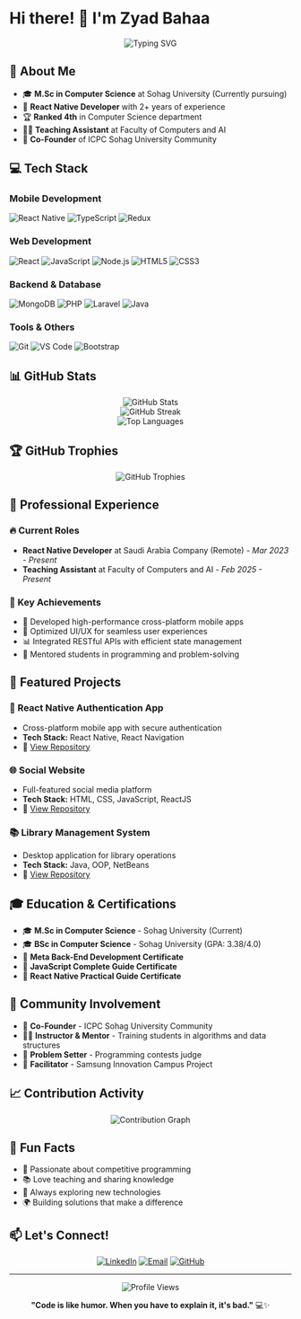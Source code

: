 # Hi there! 👋 I'm Zyad Bahaa

<div align="center">
  <img src="https://readme-typing-svg.herokuapp.com?font=Fira+Code&pause=1000&color=2196F3&center=true&vCenter=true&width=435&lines=React+Native+Developer;Computer+Science+Graduate;Problem+Solving+Enthusiast;Always+Learning+New+Things!" alt="Typing SVG" />
</div>

## 🚀 About Me

- 🎓 **M.Sc in Computer Science** at Sohag University (Currently pursuing)
- 📱 **React Native Developer** with 2+ years of experience
- 🏆 **Ranked 4th** in Computer Science department
- 👨‍🏫 **Teaching Assistant** at Faculty of Computers and AI
- 🌟 **Co-Founder** of ICPC Sohag University Community

## 💻 Tech Stack

### Mobile Development
![React Native](https://img.shields.io/badge/React_Native-20232A?style=for-the-badge&logo=react&logoColor=61DAFB)
![TypeScript](https://img.shields.io/badge/TypeScript-007ACC?style=for-the-badge&logo=typescript&logoColor=white)
![Redux](https://img.shields.io/badge/Redux-593D88?style=for-the-badge&logo=redux&logoColor=white)

### Web Development
![React](https://img.shields.io/badge/React-20232A?style=for-the-badge&logo=react&logoColor=61DAFB)
![JavaScript](https://img.shields.io/badge/JavaScript-F7DF1E?style=for-the-badge&logo=javascript&logoColor=black)
![Node.js](https://img.shields.io/badge/Node.js-43853D?style=for-the-badge&logo=node.js&logoColor=white)
![HTML5](https://img.shields.io/badge/HTML5-E34F26?style=for-the-badge&logo=html5&logoColor=white)
![CSS3](https://img.shields.io/badge/CSS3-1572B6?style=for-the-badge&logo=css3&logoColor=white)

### Backend & Database
![MongoDB](https://img.shields.io/badge/MongoDB-4EA94B?style=for-the-badge&logo=mongodb&logoColor=white)
![PHP](https://img.shields.io/badge/PHP-777BB4?style=for-the-badge&logo=php&logoColor=white)
![Laravel](https://img.shields.io/badge/Laravel-FF2D20?style=for-the-badge&logo=laravel&logoColor=white)
![Java](https://img.shields.io/badge/Java-ED8B00?style=for-the-badge&logo=java&logoColor=white)

### Tools & Others
![Git](https://img.shields.io/badge/Git-F05032?style=for-the-badge&logo=git&logoColor=white)
![VS Code](https://img.shields.io/badge/VS_Code-007ACC?style=for-the-badge&logo=visual-studio-code&logoColor=white)
![Bootstrap](https://img.shields.io/badge/Bootstrap-563D7C?style=for-the-badge&logo=bootstrap&logoColor=white)

## 📊 GitHub Stats

<div align="center">
  <img src="https://github-readme-stats.vercel.app/api?username=ZyadBahaa21&show_icons=true&theme=tokyonight&hide_border=true&count_private=true" alt="GitHub Stats" />
</div>

<div align="center">
  <img src="https://github-readme-streak-stats.herokuapp.com/?user=ZyadBahaa21&theme=tokyonight&hide_border=true" alt="GitHub Streak" />
</div>

<div align="center">
  <img src="https://github-readme-stats.vercel.app/api/top-langs/?username=ZyadBahaa21&layout=compact&theme=tokyonight&hide_border=true" alt="Top Languages" />
</div>

## 🏆 GitHub Trophies
<div align="center">
  <img src="https://github-profile-trophy.vercel.app/?username=ZyadBahaa21&theme=tokyonight&no-frame=true&no-bg=false&margin-w=4" alt="GitHub Trophies" />
</div>

## 💼 Professional Experience

### 🔥 Current Roles
- **React Native Developer** at Saudi Arabia Company (Remote) - *Mar 2023 - Present*
- **Teaching Assistant** at Faculty of Computers and AI - *Feb 2025 - Present*

### 🎯 Key Achievements
- 📱 Developed high-performance cross-platform mobile apps
- 🔧 Optimized UI/UX for seamless user experiences
- 📊 Integrated RESTful APIs with efficient state management
- 👥 Mentored students in programming and problem-solving

## 🚀 Featured Projects

### 📱 React Native Authentication App
- Cross-platform mobile app with secure authentication
- **Tech Stack:** React Native, React Navigation
- 🔗 [View Repository](#)

### 🌐 Social Website
- Full-featured social media platform
- **Tech Stack:** HTML, CSS, JavaScript, ReactJS
- 🔗 [View Repository](#)

### 📚 Library Management System
- Desktop application for library operations
- **Tech Stack:** Java, OOP, NetBeans
- 🔗 [View Repository](#)

## 🎓 Education & Certifications

- 🎓 **M.Sc in Computer Science** - Sohag University (Current)
- 🎓 **BSc in Computer Science** - Sohag University (GPA: 3.38/4.0)
- 📜 **Meta Back-End Development Certificate**
- 📜 **JavaScript Complete Guide Certificate**
- 📜 **React Native Practical Guide Certificate**

## 🏅 Community Involvement

- 🚀 **Co-Founder** - ICPC Sohag University Community
- 👨‍🏫 **Instructor & Mentor** - Training students in algorithms and data structures
- 🎯 **Problem Setter** - Programming contests judge
- 🌟 **Facilitator** - Samsung Innovation Campus Project

## 📈 Contribution Activity

<div align="center">
  <img src="https://activity-graph.herokuapp.com/graph?username=ZyadBahaa21&theme=tokyo-night&hide_border=true" alt="Contribution Graph" />
</div>

## 🌟 Fun Facts

- 🎯 Passionate about competitive programming
- 📚 Love teaching and sharing knowledge
- 🚀 Always exploring new technologies
- 🌍 Building solutions that make a difference

## 📫 Let's Connect!

<div align="center">
  
[![LinkedIn](https://img.shields.io/badge/LinkedIn-0077B5?style=for-the-badge&logo=linkedin&logoColor=white)](your-linkedin-url)
[![Email](https://img.shields.io/badge/Email-D14836?style=for-the-badge&logo=gmail&logoColor=white)](mailto:zyadgado155@gmail.com)
[![GitHub](https://img.shields.io/badge/GitHub-100000?style=for-the-badge&logo=github&logoColor=white)](https://github.com/ZyadBahaa21)

</div>

---

<div align="center">
  <img src="https://komarev.com/ghpvc/?username=ZyadBahaa21&color=blueviolet&style=flat-square&label=Profile+Views" alt="Profile Views" />
</div>

<div align="center">
  
**"Code is like humor. When you have to explain it, it's bad."** 💻✨

</div>
